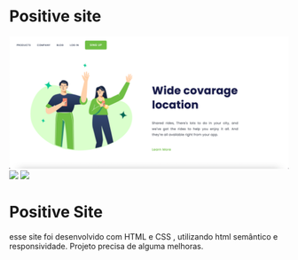 # Positive site


  <img src="/img/site-photo.png"/>
  
<img src="https://img.shields.io/badge/HTML-239120?style=for-the-badge&logo=html5&logoColor=white" /> 
 <img src="https://img.shields.io/badge/CSS-239120?style=for-the-badge&logo=css3&logoColor=white" /> 
 
 <h1>Positive Site</h1>
 esse site foi desenvolvido com HTML e CSS , utilizando html semântico e responsividade. Projeto precisa de alguma melhoras.
